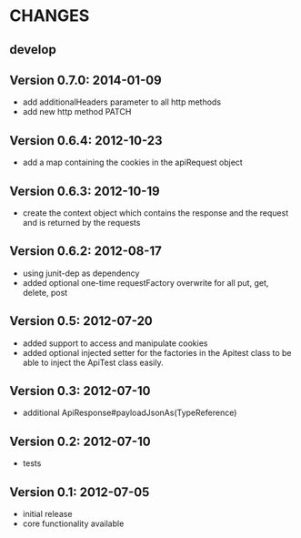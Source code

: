 CHANGES
=============

develop
-------

Version 0.7.0: 2014-01-09
-------------------------
- add additionalHeaders parameter to all http methods
- add new http method PATCH

Version 0.6.4: 2012-10-23
-------------------------
- add a map containing the cookies in the apiRequest object

Version 0.6.3: 2012-10-19
-------------------------
- create the context object which contains the response and the request and is returned by the requests

Version 0.6.2: 2012-08-17
-------------------------
- using junit-dep as dependency
- added optional one-time requestFactory overwrite for all put, get, delete, post

Version 0.5: 2012-07-20
-----------------------
- added support to access and manipulate cookies
- added optional injected setter for the factories in the Apitest class to be able to inject the ApiTest class easily.

Version 0.3: 2012-07-10
-----------------------
- additional ApiResponse#payloadJsonAs(TypeReference)

Version 0.2: 2012-07-10
-----------------------
 - tests

Version 0.1: 2012-07-05
-----------------------
 - initial release
 - core functionality available
